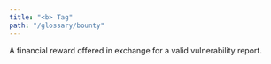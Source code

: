 ```yaml
---
title: "<b> Tag"
path: "/glossary/bounty"
---
```


A financial reward offered in exchange for a valid vulnerability report.
